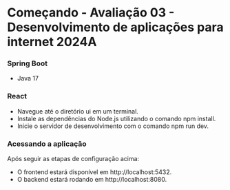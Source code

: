 # Começando - Avaliação 03 - Desenvolvimento de aplicações para internet 2024A

### Spring Boot

* Java 17

### React

- Navegue até o diretório ui em um terminal.
- Instale as dependências do Node.js utilizando o comando npm install.
- Inicie o servidor de desenvolvimento com o comando npm run dev.

### Acessando a aplicação
Após seguir as etapas de configuração acima:

- O frontend estará disponível em http://localhost:5432.
- O backend estará rodando em http://localhost:8080.
